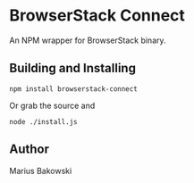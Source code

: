 BrowserStack Connect
=======

An NPM wrapper for BrowserStack binary.

Building and Installing
-----------------------

```shell
npm install browserstack-connect
```

Or grab the source and

```shell
node ./install.js
```

Author
------

Marius Bakowski

